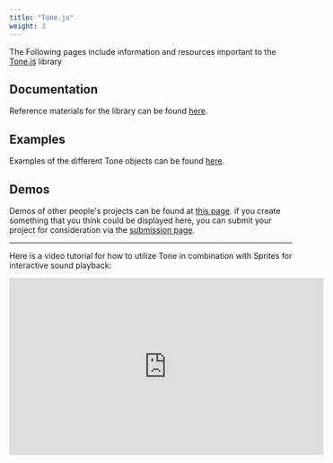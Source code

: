 ```yaml
---
title: "Tone.js"
weight: 3
---
```


The Following pages include information and resources important to the [Tone.js](https://tonejs.github.io/) library

## Documentation

Reference materials for the library can be found [here](https://tonejs.github.io/docs/).

## Examples

Examples of the different Tone objects can be found [here](https://tonejs.github.io/examples/).

## Demos

Demos of other people's projects can be found at [this page](https://tonejs.github.io/demos). if you create something that you think could be displayed here, you can submit your project for consideration via the [submission page](https://docs.google.com/forms/d/e/1FAIpQLSefV8EI5Kfq_YA0Ynkpj574e6bcV8-_2GAMdk-bnO7ioywtHw/viewform).

---

Here is a video tutorial for how to utilize Tone in combination with Sprites for interactive sound playback:

<iframe width="560" height="315" src="https://www.youtube.com/watch?v=rDauxbx-CMgs" frameborder="0" allow="accelerometer; autoplay; encrypted-media; gyroscope; picture-in-picture" allowfullscreen></iframe>